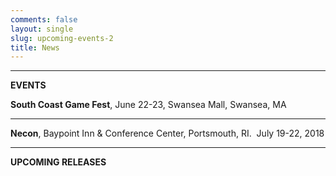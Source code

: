 ```yaml
---
comments: false
layout: single
slug: upcoming-events-2
title: News
---
```

* * *

**EVENTS**

**South Coast Game Fest**, June 22-23, Swansea Mall, Swansea, MA

* * *

**Necon**, Baypoint Inn & Conference Center, Portsmouth, RI.  July 19-22, 2018

* * *

**UPCOMING RELEASES**
